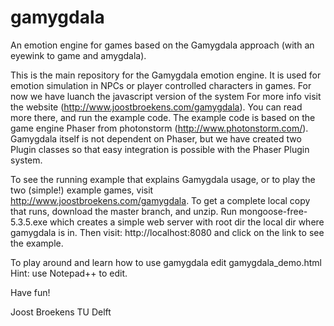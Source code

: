 # gamygdala
An emotion engine for games based on the Gamygdala approach (with an eyewink to game and amygdala).

This is the main repository for the Gamygdala emotion engine.
It is used for emotion simulation in NPCs or player controlled characters in games.
For now we have luanch the javascript version of the system
For more info visit the website (http://www.joostbroekens.com/gamygdala).
You can read more there, and run the example code.
The example code is based on the game engine Phaser from photonstorm (http://www.photonstorm.com/).
Gamygdala itself is not dependent on Phaser, but we have created two Plugin classes so that easy integration is possible with the Phaser Plugin system.

To see the running example that explains Gamygdala usage, or to play the two (simple!) example games, visit http://www.joostbroekens.com/gamygdala.
To get a complete local copy that runs, download the master branch, and unzip.
Run mongoose-free-5.3.5.exe which creates a simple web server with root dir the local dir where gamygdala is in.
Then visit: http://localhost:8080 and click on the link to see the example.

To play around and learn how to use gamygdala edit gamygdala_demo.html
Hint: use Notepad++ to edit.

Have fun!

Joost Broekens
TU Delft
